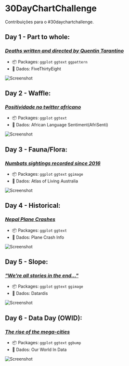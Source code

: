 # 30DayChartChallenge
Contribuições para o #30daychartchallenge.

## **Day 1 - Part to whole:**
### [_Deaths written and directed by Quentin Tarantino_](Day1/Deaths-Tarantino.R)
  - 📦 Packages: `ggplot` `ggtext` `ggpattern`
  - 💾 Dados: FiveThirtyEight
  
  ![Screenshot](Day1/Deaths-Tarantino.png)

## **Day 2 - Waffle:**
### [_Positividade no twitter africano_](Day2/AfriSenti.R)
  - 📦 Packages: `ggplot` `ggtext`
  - 💾 Dados: African Language Sentiment(AfriSenti)
  
  ![Screenshot](Day2/AfriSenti.png)

## **Day 3 - Fauna/Flora:**
### [_Numbats sightings recorded since 2016_](https://github.com/taferreiraua/TidyTuesday/blob/main/2023/W10/07-03-2023-Numbats.R)
  - 📦 Packages: `ggplot` `ggtext` `ggimage`
  - 💾 Dados: Atlas of Living Australia
  
  ![Screenshot](https://github.com/taferreiraua/TidyTuesday/blob/main/2023/W10/07-03-2023-numbats.png)

## **Day 4 - Historical:**
### [_Nepal Plane Crashes_](Day4/Nepal-Plane-Crashes.R)
  - 📦 Packages: `ggplot` `ggtext`
  - 💾 Dados: Plane Crash Info
  
  ![Screenshot](Day4/Nepal-Plane-Crashes.png)
  
## **Day 5 - Slope:**
### [_"We're all stories in the end..."_](Day5/doctorwho.R)
  - 📦 Packages: `ggplot` `ggtext` `ggimage`
  - 💾 Dados: Datardis
  
  ![Screenshot](Day5/doctorwho.png)

## **Day 6 - Data Day (OWID):**
### [_The rise of the mega-cities_](Day6/city-population.R)
  - 📦 Packages: `ggplot` `ggtext` `ggbump`
  - 💾 Dados: Our World In Data
  
  ![Screenshot](Day6/city-population.png)
